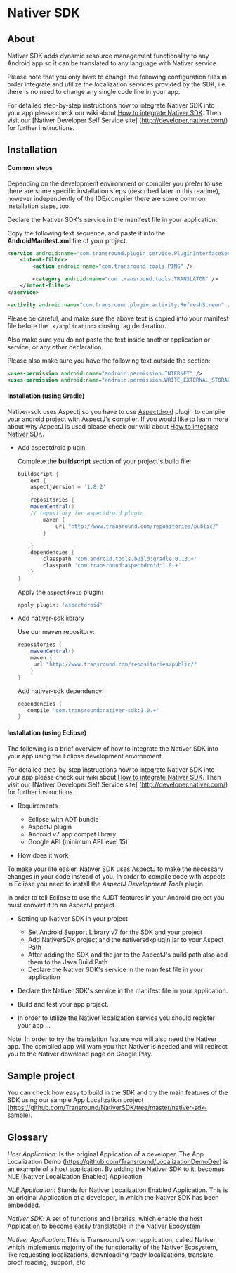Nativer SDK
===========


About
-----

Nativer SDK adds dynamic resource management functionality to any Android app so it can be translated to any language with Nativer service. 

Please note that you only have to change the following configuration files in order integrate and utilize the localization services provided by the SDK, i.e. there is no need to change any single code line in your app.

For detailed step-by-step instructions how to integrate Nativer SDK into your app please check our wiki about [How to integrate Nativer SDK](https://github.com/Transround/NativerSDK/wiki/How-to-integrate-Nativer-SDK).
Then visit our [Nativer Developer Self Service site] (http://developer.nativer.com/) for further instructions.

Installation
------------

#### Common steps

Depending on the development environment or compiler you prefer to use there are some specific installation steps (described later in this readme), however independently of the IDE/compiler there are some common installation steps, too.

Declare the Nativer SDK's service in the manifest file in your application:

Copy the following text sequence, and paste it into the **AndroidManifest.xml** file of your project.

```xml
<service android:name="com.transround.plugin.service.PluginInterfaceService" >
    <intent-filter>
        <action android:name="com.transround.tools.PING" />

        <category android:name="com.transround.tools.TRANSLATOR" />
    </intent-filter>
</service>

<activity android:name="com.transround.plugin.activity.RefreshScreen" />
```

Please be careful, and make sure the above text is copied into your manifest file before the ``` </application>``` closing tag declaration.

Also make sure you do not paste the text inside another application or service, or any other declaration.

Please also make sure you have the following text outside the section:
```xml
<uses-permission android:name="android.permission.INTERNET" />
<uses-permission android:name="android.permission.WRITE_EXTERNAL_STORAGE" />
```

#### Installation (using Gradle)

Nativer-sdk uses Aspectj so you have to use [Aspectdroid](https://github.com/Transround/aspectdroid) plugin to compile your android project with AspectJ's compiler.
If you would like to learn more about why AspectJ is used please check our wiki about [How to integrate Nativer SDK](https://github.com/Transround/NativerSDK/wiki/How-to-integrate-Nativer-SDK).

* Add aspectdroid plugin

	Complete the **buildscript** section of your project's build file:
	```groovy
	buildscript {
	    ext {	
		aspectjVersion = '1.8.2'
	    }
	    repositories {
		mavenCentral()
		// repository for aspectdroid plugin
	        maven {
	            url "http://www.transround.com/repositories/public/"
	        }
		
	    }
	    dependencies {
	        classpath 'com.android.tools.build:gradle:0.13.+'	
	        classpath 'com.transround:aspectdroid:1.0.+'
	    }
	}
	```

	Apply the `aspectdroid` plugin:
	```groovy
	apply plugin: 'aspectdroid'
	```

* Add nativer-sdk library
	
	Use our maven repository:
	```groovy
	repositories {
	    mavenCentral()
	    maven {
	     url "http://www.transround.com/repositories/public/"
	    }
	}
	```

	Add nativer-sdk dependency:
	```groovy
	dependencies {
	   compile 'com.transround:nativer-sdk:1.0.+'    
	}
	```

#### Installation (using Eclipse)

The following is a brief overview of how to integrate the Nativer SDK into your app using the Eclipse development environment.

For detailed step-by-step instructions how to integrate Nativer SDK into your app please check our wiki about [How to integrate Nativer SDK](https://github.com/Transround/NativerSDK/wiki/How-to-integrate-Nativer-SDK).
Then visit our [Nativer Developer Self Service site] (http://developer.nativer.com/) for further instructions.

* Requirements

	- Eclipse with ADT bundle
	- AspectJ plugin
	- Android v7 app compat library
	- Google API (minimum API level 15)

* How does it work

To make your life easier, Nativer SDK uses AspectJ to make the necessary changes in your code instead of you.
In order to compile code with aspects in Eclipse you need to install the *AspectJ Development Tools* plugin.

In order to tell Eclipse to use the AJDT features in your Android project you must convert it to an AspectJ project. 

* Setting up Nativer SDK in your project

	- Set Android Support Library v7 for the SDK and your project
	- Add NativerSDK project and the nativersdkplugin.jar to your Aspect Path
	- After adding the SDK and the jar to the AspectJ's build path also add them to the Java Build Path
	- Declare the Nativer SDK's service in the manifest file in your application

* Declare the Nativer SDK's service in the manifest file in your application. 

* Build and test your app project.

* In order to utilize the Nativer lcoalization service you should register your app ...

Note: In order to try the translation feature you will also need the Nativer app. The compiled app will warn you that Nativer is needed and will redirect you to the Nativer download page on Google Play.

Sample project
--------------
You can check how easy to build in the SDK and try the main features of the SDK using our sample App Localization project (https://github.com/Transround/NativerSDK/tree/master/nativer-sdk-sample).

Glossary
--------

*Host Application*: Is the original Application of a developer. The App Localization Demo (https://github.com/Transround/LocalizationDemoDev) is an example of a host application. By adding the Nativer SDK to it, becomes NLE (Nativer Localization Enabled) Application

*NLE Application*: Stands for Nativer Localization Enabled Application. This is an original Application of a developer, in which the Nativer SDK has been embedded.

*Nativer SDK*: A set of functions and libraries, which enable the host Application to become easily translatable in the Nativer Ecosystem

*Nativer Application*: This is Transround&rsquo;s own application, called Nativer, which implements majority of the functionality of the Nativer Ecosystem, like requesting localizations, downloading ready localizations, translate, proof reading, support, etc.
